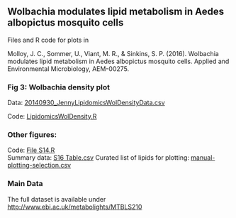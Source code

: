 ## Wolbachia modulates lipid metabolism in Aedes albopictus mosquito cells

Files and R code for plots in 

Molloy, J. C., Sommer, U., Viant, M. R., & Sinkins, S. P. (2016). Wolbachia modulates lipid metabolism in Aedes albopictus mosquito cells. Applied and Environmental Microbiology, AEM-00275.

### Fig 3: Wolbachia density plot

Data: [20140930_JennyLipidomicsWolDensityData.csv](https://github.com/jcmolloy/lipidomicspaper/blob/master/20140930_JennyLipidomicsWolDensityData.csv)

Code: [LipidomicsWolDensity.R](https://github.com/jcmolloy/lipidomicspaper/blob/master/LipidomicsWolDensity.R)

### Other figures:
Code: [File S14.R](https://github.com/jcmolloy/lipidomicspaper/blob/master/File%20S14.R)	
Summary data: [S16 Table.csv](https://github.com/jcmolloy/lipidomicspaper/blob/master/S16%20Table.csv)
Curated list of lipids for plotting: [manual-plotting-selection.csv](https://github.com/jcmolloy/lipidomicspaper/blob/master/manual-plotting-selection.csv)

### Main Data
The full dataset is available under http://www.ebi.ac.uk/metabolights/MTBLS210
